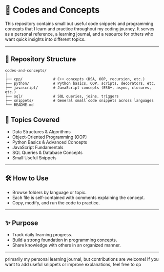 # 📘 Codes and Concepts

This repository contains small but useful code snippets and programming concepts that I learn and practice throughout my coding journey.
It serves as a personal reference, a learning journal, and a resource for others who want quick insights into different topics.

---

## 📂 Repository Structure

```
codes-and-concepts/
│
├── cpp/              # C++ concepts (DSA, OOP, recursion, etc.)
├── python/           # Python basics, OOP, scripts, decorators, etc.
├── javascript/       # JavaScript concepts (ES6+, async, closures, etc.)
├── sql/              # SQL queries, joins, triggers
├── snippets/         # General small code snippets across languages
└── README.md
```


## 🚀 Topics Covered

* Data Structures & Algorithms
* Object-Oriented Programming (OOP)
* Python Basics & Advanced Concepts
* JavaScript Fundamentals
* SQL Queries & Database Concepts
* Small Useful Snippets

---

## 🛠 How to Use

* Browse folders by language or topic.
* Each file is self-contained with comments explaining the concept.
* Copy, modify, and run the code to practice.

---

## ✨ Purpose

* Track daily learning progress.
* Build a strong foundation in programming concepts.
* Share knowledge with others in an organized manner.

---
primarily my personal learning journal, but contributions are welcome!
If you want to add useful snippets or improve explanations, feel free to op
